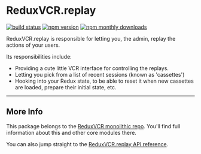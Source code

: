 # ReduxVCR.replay

[![build status](https://travis-ci.org/joshwcomeau/redux-vcr.svg?branch=master)](https://travis-ci.org/joshwcomeau/redux-vcr)
[![npm version](https://img.shields.io/npm/v/redux-vcr.replay.svg)](https://www.npmjs.com/package/redux-vcr.replay)
[![npm monthly downloads](https://img.shields.io/npm/dm/redux-vcr.replay.svg)](https://www.npmjs.com/package/redux-vcr.replay)

ReduxVCR.replay is responsible for letting you, the admin, replay the actions of your users.

Its responsibilities include:

- Providing a cute little VCR interface for controlling the replays.
- Letting you pick from a list of recent sessions (known as 'cassettes')
- Hooking into your Redux state, to be able to reset it when new cassettes are loaded, prepare their initial state, etc.

--------

## More Info

This package belongs to the [ReduxVCR monolithic repo](https://github.com/joshwcomeau/redux-vcr). You'll find full information about this and other core modules there.

You can also jump straight to the [ReduxVCR.replay API reference](https://github.com/joshwcomeau/redux-vcr/blob/master/documentation/API-reference.md#replay).
